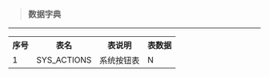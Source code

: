 > ### 数据字典

---
<table><th>序号</th><th>表名</th><th>表说明</th><th>表数据</th><tr><td>1</td><td>SYS_ACTIONS</td><td>系统按钮表</td><td>N</td></tr></table>